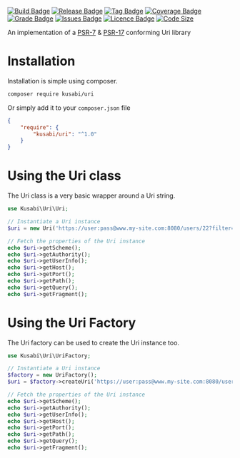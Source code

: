 [![Build Badge](https://img.shields.io/circleci/build/gh/kusabi/uri/master.svg)](https://img.shields.io/circleci/build/gh/kusabi/uri/master.svg)
[![Release Badge](https://img.shields.io/github/release/kusabi/uri.svg)](https://img.shields.io/github/release/kusabi-psr/uri.svg)
[![Tag Badge](https://img.shields.io/github/tag/kusabi/uri.svg)](https://img.shields.io/github/tag/kusabi-psr/uri.svg)
[![Coverage Badge](https://img.shields.io/codacy/coverage/a2236972c0084da8a41a880cb7e017b8.svg)](https://img.shields.io/codacy/grade/bec9194f88a843fd9abd4edef6102f9b.svg)
[![Grade Badge](https://img.shields.io/codacy/grade/a2236972c0084da8a41a880cb7e017b8.svg?label=quality)](https://img.shields.io/codacy/grade/bec9194f88a843fd9abd4edef6102f9b.svg)
[![Issues Badge](https://img.shields.io/github/issues/kusabi/uri.svg)](https://img.shields.io/github/issues/kusabi-psr/uri.svg)
[![Licence Badge](https://img.shields.io/github/license/kusabi/uri.svg)](https://img.shields.io/github/license/kusabi-psr/uri.svg)
[![Code Size](https://img.shields.io/github/languages/code-size/kusabi/uri.svg?label=size)](https://img.shields.io/github/languages/code-size/kusabi-psr/uri.svg)

An implementation of a [PSR-7](https://www.php-fig.org/psr/psr-7/) & [PSR-17](https://www.php-fig.org/psr/psr-17/) conforming Uri library

# Installation

Installation is simple using composer.

```bash
composer require kusabi/uri
```

Or simply add it to your `composer.json` file

```json
{
    "require": {
        "kusabi/uri": "^1.0"
    }
}
```

# Using the Uri class

The Uri class is a very basic wrapper around a Uri string.


```php
use Kusabi\Uri\Uri;

// Instantiate a Uri instance
$uri = new Uri('https://user:pass@www.my-site.com:8080/users/22?filter=name#bottom');

// Fetch the properties of the Uri instance
echo $uri->getScheme();
echo $uri->getAuthority();
echo $uri->getUserInfo();
echo $uri->getHost();
echo $uri->getPort();
echo $uri->getPath();
echo $uri->getQuery();
echo $uri->getFragment();
```


# Using the Uri Factory

The Uri factory can be used to create the Uri instance too.


```php
use Kusabi\Uri\UriFactory;

// Instantiate a Uri instance
$factory = new UriFactory();
$uri = $factory->createUri('https://user:pass@www.my-site.com:8080/users/22?filter=name#bottom');

// Fetch the properties of the Uri instance
echo $uri->getScheme();
echo $uri->getAuthority();
echo $uri->getUserInfo();
echo $uri->getHost();
echo $uri->getPort();
echo $uri->getPath();
echo $uri->getQuery();
echo $uri->getFragment();
```

